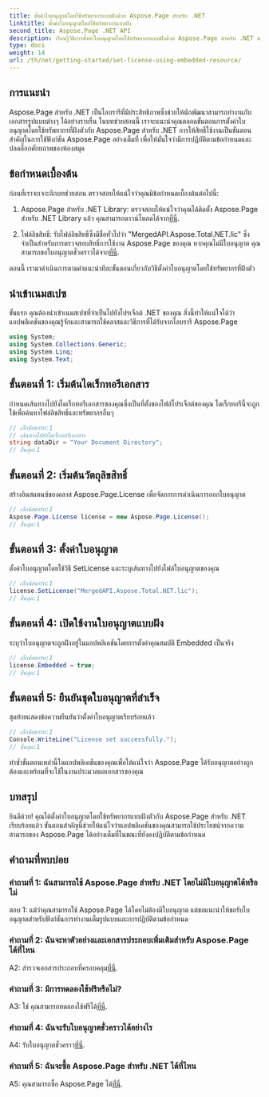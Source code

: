 ```yaml
---
title: ตั้งค่าใบอนุญาตโดยใช้ทรัพยากรแบบฝังด้วย Aspose.Page สำหรับ .NET
linktitle: ตั้งค่าใบอนุญาตโดยใช้ทรัพยากรแบบฝัง
second_title: Aspose.Page .NET API
description: เรียนรู้วิธีการตั้งค่าใบอนุญาตโดยใช้ทรัพยากรแบบฝังด้วย Aspose.Page สำหรับ .NET ตรวจสอบการปฏิบัติตามข้อกำหนดและปลดล็อกศักยภาพสูงสุดของการประมวลผลเอกสาร
type: docs
weight: 14
url: /th/net/getting-started/set-license-using-embedded-resource/
---
```

## การแนะนำ

Aspose.Page สำหรับ .NET เป็นไลบรารีที่มีประสิทธิภาพซึ่งช่วยให้นักพัฒนาสามารถทำงานกับเอกสารรูปแบบต่างๆ ได้อย่างราบรื่น ในบทช่วยสอนนี้ เราจะแนะนำคุณตลอดขั้นตอนการตั้งค่าใบอนุญาตโดยใช้ทรัพยากรที่ฝังตัวกับ Aspose.Page สำหรับ .NET การให้สิทธิ์ใช้งานเป็นขั้นตอนสำคัญในการใช้ฟังก์ชัน Aspose.Page อย่างเต็มที่ เพื่อให้มั่นใจว่ามีการปฏิบัติตามข้อกำหนดและปลดล็อกศักยภาพของห้องสมุด

## ข้อกำหนดเบื้องต้น

ก่อนที่เราจะเจาะลึกบทช่วยสอน ตรวจสอบให้แน่ใจว่าคุณมีข้อกำหนดเบื้องต้นต่อไปนี้:

1. Aspose.Page สำหรับ .NET Library: ตรวจสอบให้แน่ใจว่าคุณได้ติดตั้ง Aspose.Page สำหรับ .NET Library แล้ว คุณสามารถดาวน์โหลดได้จาก[ที่นี่](https://releases.aspose.com/page/net/).

2.  ไฟล์ลิขสิทธิ์: รับไฟล์ลิขสิทธิ์ซึ่งมีชื่อทั่วไปว่า "MergedAPI.Aspose.Total.NET.lic" ซึ่งจำเป็นสำหรับการตรวจสอบสิทธิ์การใช้งาน Aspose.Page ของคุณ หากคุณไม่มีใบอนุญาต คุณสามารถขอใบอนุญาตชั่วคราวได้จาก[ที่นี่](https://purchase.aspose.com/temporary-license/).

ตอนนี้ เรามาดำเนินการตามคำแนะนำทีละขั้นตอนเกี่ยวกับวิธีตั้งค่าใบอนุญาตโดยใช้ทรัพยากรที่ฝังตัว

## นำเข้าเนมสเปซ

ขั้นแรก คุณต้องนำเข้าเนมสเปซที่จำเป็นไปยังโปรเจ็กต์ .NET ของคุณ สิ่งนี้ทำให้แน่ใจได้ว่าแอปพลิเคชันของคุณรู้จักและสามารถใช้คลาสและวิธีการที่ได้รับจากไลบรารี Aspose.Page

```csharp
using System;
using System.Collections.Generic;
using System.Linq;
using System.Text;
```

## ขั้นตอนที่ 1: เริ่มต้นไดเร็กทอรีเอกสาร

กำหนดเส้นทางไปยังไดเร็กทอรีเอกสารของคุณซึ่งเป็นที่ตั้งของไฟล์โปรเจ็กต์ของคุณ ไดเร็กทอรีนี้จะถูกใช้เพื่อค้นหาไฟล์ลิขสิทธิ์และทรัพยากรอื่นๆ

```csharp
// เอ็กซ์สตาร์ท:1
// เส้นทางไปยังไดเร็กทอรีเอกสาร
string dataDir = "Your Document Directory";
// สิ้นสุด:1
```

## ขั้นตอนที่ 2: เริ่มต้นวัตถุลิขสิทธิ์

สร้างอินสแตนซ์ของคลาส Aspose.Page.License เพื่อจัดการการดำเนินการออกใบอนุญาต

```csharp
// เอ็กซ์สตาร์ท:1
Aspose.Page.License license = new Aspose.Page.License();
// สิ้นสุด:1
```

## ขั้นตอนที่ 3: ตั้งค่าใบอนุญาต

ตั้งค่าใบอนุญาตโดยใช้วิธี SetLicense และระบุเส้นทางไปยังไฟล์ใบอนุญาตของคุณ

```csharp
// เอ็กซ์สตาร์ท:1
license.SetLicense("MergedAPI.Aspose.Total.NET.lic");
// สิ้นสุด:1
```

## ขั้นตอนที่ 4: เปิดใช้งานใบอนุญาตแบบฝัง

ระบุว่าใบอนุญาตจะถูกฝังอยู่ในแอปพลิเคชันโดยการตั้งค่าคุณสมบัติ Embedded เป็นจริง

```csharp
// เอ็กซ์สตาร์ท:1
license.Embedded = true;
// สิ้นสุด:1
```

## ขั้นตอนที่ 5: ยืนยันชุดใบอนุญาตที่สำเร็จ

สุดท้ายแสดงข้อความยืนยันว่าตั้งค่าใบอนุญาตเรียบร้อยแล้ว

```csharp
// เอ็กซ์สตาร์ท:1
Console.WriteLine("License set successfully.");
// สิ้นสุด:1
```

ทำซ้ำขั้นตอนเหล่านี้ในแอปพลิเคชันของคุณเพื่อให้แน่ใจว่า Aspose.Page ได้รับอนุญาตอย่างถูกต้องและพร้อมที่จะใช้ในงานประมวลผลเอกสารของคุณ

## บทสรุป

ยินดีด้วย! คุณได้ตั้งค่าใบอนุญาตโดยใช้ทรัพยากรแบบฝังตัวกับ Aspose.Page สำหรับ .NET เรียบร้อยแล้ว ขั้นตอนสำคัญนี้ช่วยให้แน่ใจว่าแอปพลิเคชันของคุณสามารถใช้ประโยชน์จากความสามารถของ Aspose.Page ได้อย่างเต็มที่ในขณะที่ยังคงปฏิบัติตามข้อกำหนด

## คำถามที่พบบ่อย

### คำถามที่ 1: ฉันสามารถใช้ Aspose.Page สำหรับ .NET โดยไม่มีใบอนุญาตได้หรือไม่

ตอบ 1: แม้ว่าคุณสามารถใช้ Aspose.Page ได้โดยไม่ต้องมีใบอนุญาต แต่ขอแนะนำให้ขอรับใบอนุญาตสำหรับฟังก์ชันการทำงานเต็มรูปแบบและการปฏิบัติตามข้อกำหนด

### คำถามที่ 2: ฉันจะหาตัวอย่างและเอกสารประกอบเพิ่มเติมสำหรับ Aspose.Page ได้ที่ไหน

 A2: สำรวจเอกสารประกอบที่ครอบคลุม[ที่นี่](https://reference.aspose.com/page/net/).

### คำถามที่ 3: มีการทดลองใช้ฟรีหรือไม่?

 A3: ใช่ คุณสามารถทดลองใช้ฟรีได้[ที่นี่](https://releases.aspose.com/).

### คำถามที่ 4: ฉันจะรับใบอนุญาตชั่วคราวได้อย่างไร

 A4: รับใบอนุญาตชั่วคราว[ที่นี่](https://purchase.aspose.com/temporary-license/).

### คำถามที่ 5: ฉันจะซื้อ Aspose.Page สำหรับ .NET ได้ที่ไหน

 A5: คุณสามารถซื้อ Aspose.Page ได้[ที่นี่](https://purchase.aspose.com/buy).